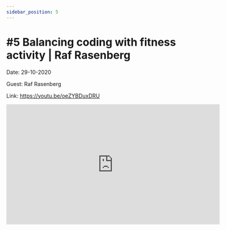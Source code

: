 ```yaml
---
sidebar_position: 5
---
```


# #5 Balancing coding with fitness activity | Raf Rasenberg

Date: 29-10-2020

Guest: Raf Rasenberg

Link: https://youtu.be/oeZYBDuxDRU

<iframe width="560" height="315" src="https://www.youtube.com/embed/oeZYBDuxDRU" title="YouTube video player" frameborder="0" allow="accelerometer; autoplay; clipboard-write; encrypted-media; gyroscope; picture-in-picture; web-share" allowfullscreen></iframe>